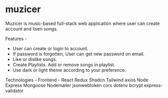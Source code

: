 # muzicer
Muzicer is music-based full-stack web application where user can create account and lisen songs.

Features - 
- User can create or login to account.
- If password is forgotten, User can get new password on email.
- Like or dislike songs.
- Create Playlists. Add or remove songs in playlist.
- Use dark or light theme according to your preference.

Technologies - 
Frontend - 
React
Redux
Shadcn
Tailwind
axios
Node
Express
Mongoose
Nodemailer
jsonwebtoken
cors
dotenv
bcrypt
express-validator


